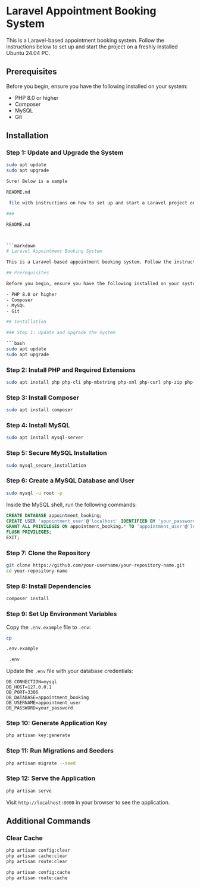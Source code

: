 # Laravel Appointment Booking System

This is a Laravel-based appointment booking system. Follow the instructions below to set up and start the project on a freshly installed Ubuntu 24.04 PC.

## Prerequisites

Before you begin, ensure you have the following installed on your system:

- PHP 8.0 or higher
- Composer
- MySQL
- Git

## Installation

### Step 1: Update and Upgrade the System

```bash
sudo apt update
sudo apt upgrade

Sure! Below is a sample 

README.md

 file with instructions on how to set up and start a Laravel project on a freshly installed Ubuntu 24.04 PC with PHP, MySQL, and Laravel.

### 

README.md



```markdown
# Laravel Appointment Booking System

This is a Laravel-based appointment booking system. Follow the instructions below to set up and start the project on a freshly installed Ubuntu 24.04 PC.

## Prerequisites

Before you begin, ensure you have the following installed on your system:

- PHP 8.0 or higher
- Composer
- MySQL
- Git

## Installation

### Step 1: Update and Upgrade the System

```bash
sudo apt update
sudo apt upgrade
```

### Step 2: Install PHP and Required Extensions

```bash
sudo apt install php php-cli php-mbstring php-xml php-curl php-zip php-mysql php-gd php-bcmath php-json php-tokenizer php-pear php-dev
```

### Step 3: Install Composer

```bash
sudo apt install composer
```

### Step 4: Install MySQL

```bash
sudo apt install mysql-server
```

### Step 5: Secure MySQL Installation

```bash
sudo mysql_secure_installation
```

### Step 6: Create a MySQL Database and User

```bash
sudo mysql -u root -p
```

Inside the MySQL shell, run the following commands:

```sql
CREATE DATABASE appointment_booking;
CREATE USER 'appointment_user'@'localhost' IDENTIFIED BY 'your_password';
GRANT ALL PRIVILEGES ON appointment_booking.* TO 'appointment_user'@'localhost';
FLUSH PRIVILEGES;
EXIT;
```

### Step 7: Clone the Repository

```bash
git clone https://github.com/your-username/your-repository-name.git
cd your-repository-name
```

### Step 8: Install Dependencies

```bash
composer install
```

### Step 9: Set Up Environment Variables

Copy the `.env.example` file to `.env`:

```bash
cp 

.env.example

 .env
```

Update the `.env` file with your database credentials:

```env
DB_CONNECTION=mysql
DB_HOST=127.0.0.1
DB_PORT=3306
DB_DATABASE=appointment_booking
DB_USERNAME=appointment_user
DB_PASSWORD=your_password
```

### Step 10: Generate Application Key

```bash
php artisan key:generate
```

### Step 11: Run Migrations and Seeders

```bash
php artisan migrate --seed
```

### Step 12: Serve the Application

```bash
php artisan serve
```

Visit `http://localhost:8000` in your browser to see the application.

## Additional Commands

### Clear Cache

```bash
php artisan config:clear
php artisan cache:clear
php artisan route:clear

php artisan config:cache
php artisan route:cache
```
